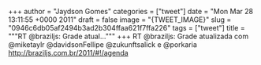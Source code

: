 
+++
author = "Jaydson Gomes"
categories = ["tweet"]
date = "Mon Mar 28 13:11:55 +0000 2011"
draft = false
image = "{TWEET_IMAGE}"
slug = "0946c6db05af2494b3ad2b304ffaa621f7ffa226"
tags = ["tweet"]
title = """RT @braziljs: Grade atual..."""
+++
RT @braziljs: Grade atualizada com @miketaylr @davidsonFellipe @zukunftsalick e @porkaria http://braziljs.com.br/2011/#!/agenda
